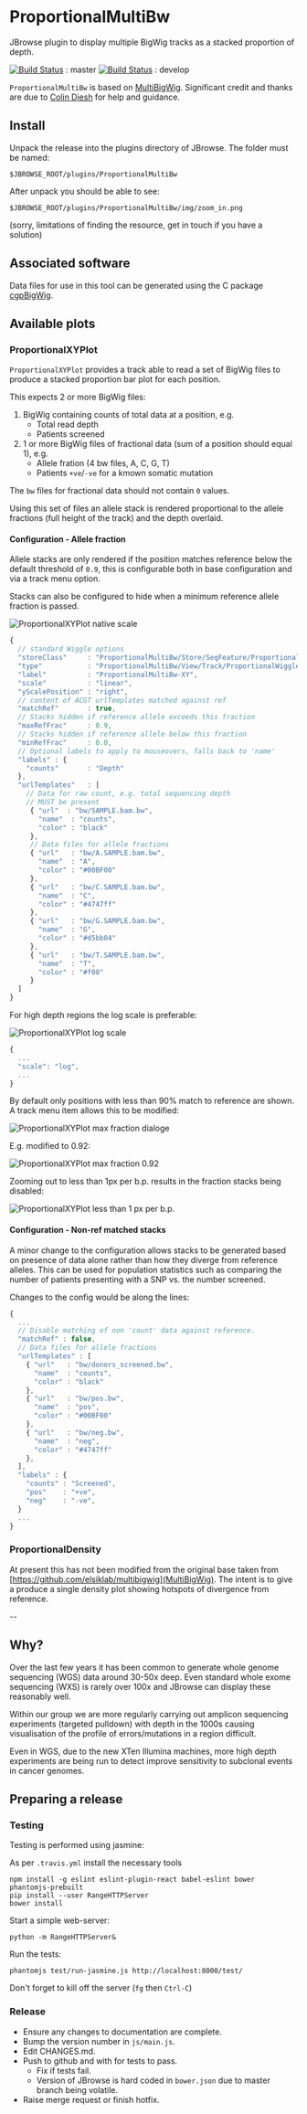 # ProportionalMultiBw

JBrowse plugin to display multiple BigWig tracks as a stacked proportion of depth.

[![Build Status](https://travis-ci.org/cancerit/proportionalmultibw.svg?branch=master)](https://travis-ci.org/cancerit/proportionalmultibw) : master
[![Build Status](https://travis-ci.org/cancerit/proportionalmultibw.svg?branch=develop)](https://travis-ci.org/cancerit/proportionalmultibw) : develop

`ProportionalMultiBw` is based on [MultiBigWig](https://github.com/elsiklab/multibigwig).  Significant credit and thanks are due to [Colin Diesh](https://github.com/cmdcolin) for help and guidance.

## Install

Unpack the release into the plugins directory of JBrowse.  The folder must be
named:

```
$JBROWSE_ROOT/plugins/ProportionalMultiBw
```

After unpack you should be able to see:

```
$JBROWSE_ROOT/plugins/ProportionalMultiBw/img/zoom_in.png
```

(sorry, limitations of finding the resource, get in touch if you have a solution)

## Associated software

Data files for use in this tool can be generated using the C package [cgpBigWig](https://github.com/cancerit/cgpBigWig).

## Available plots

### ProportionalXYPlot

`ProportionalXYPlot` provides a track able to read a set of BigWig files to produce a stacked proportion bar plot for each position.

This expects 2 or more BigWig files:

1. BigWig containing counts of total data at a position, e.g.
    * Total read depth
    * Patients screened
2. 1 or more BigWig files of fractional data (sum of a position should equal 1), e.g.
    * Allele fration (4 bw files, A, C, G, T)
    * Patients `+ve`/`-ve` for a kmown somatic mutation

The `bw` files for fractional data should not contain `0` values.

Using this set of files an allele stack is rendered proportional to the allele fractions (full height of the track) and the depth overlaid.

#### Configuration - Allele fraction

Allele stacks are only rendered if the position matches reference below the default threshold of `0.9`, this is configurable both in base configuration and via a track menu option.

Stacks can also be configured to hide when a minimum reference allele fraction is passed.

![ProportionalXYPlot native scale](img/XY.png)

```js
{
  // standard Wiggle options
  "storeClass"     : "ProportionalMultiBw/Store/SeqFeature/ProportionalMultiBw",
  "type"           : "ProportionalMultiBw/View/Track/ProportionalWiggle/ProportionalXYPlot",
  "label"          : "ProportionalMultiBw-XY",
  "scale"          : "linear",
  "yScalePosition" : "right",
  // content of ACGT urlTemplates matched against ref
  "matchRef"       : true,
  // Stacks hidden if reference allele exceeds this fraction
  "maxRefFrac"     : 0.9,
  // Stacks hidden if reference allele below this fraction
  "minRefFrac"     : 0.0,
  // Optional labels to apply to mouseovers, falls back to 'name'
  "labels" : {
    "counts"       : "Depth"
  },
  "urlTemplates"   : [
    // Data for raw count, e.g. total sequencing depth
    // MUST be present
     { "url"  : "bw/SAMPLE.bam.bw",
       "name"  : "counts",
       "color" : "black"
     },
     // Data files for allele fractions
     { "url"   : "bw/A.SAMPLE.bam.bw",
       "name"  : "A",
       "color" : "#00BF00"
     },
     { "url"   : "bw/C.SAMPLE.bam.bw",
       "name"  : "C",
       "color" : "#4747ff"
     },
     { "url"   : "bw/G.SAMPLE.bam.bw",
       "name"  : "G",
       "color" : "#d5bb04"
     },
     { "url"   : "bw/T.SAMPLE.bam.bw",
       "name"  : "T",
       "color" : "#f00"
     }
  ]
}
```

For high depth regions the log scale is preferable:

![ProportionalXYPlot log scale](img/log.png)

```js
{
  ...
  "scale": "log",
  ...
}
```

By default only positions with less than 90% match to reference are shown.  A track menu item allows this to be modified:

![ProportionalXYPlot max fraction dialoge](img/maxFrac.png)

E.g. modified to 0.92:

![ProportionalXYPlot max fraction 0.92](img/maxFrac92pct.png)

Zooming out to less than 1px per b.p. results in the fraction stacks being disabled:

![ProportionalXYPlot less than 1 px per b.p.](img/lt1pxPerBp.png)

#### Configuration - Non-ref matched stacks

A minor change to the configuration allows stacks to be generated based on presence of data alone rather than how they diverge from reference alleles.  This can be used for population statistics such as comparing the number of patients presenting with a SNP vs. the number screened.

Changes to the config would be along the lines:

```js
{
  ...
  // Disable matching of non 'count' data against reference.
  "matchRef" : false,
  // Data files for allele fractions
  "urlTemplates" : [
    { "url"   : "bw/donors_screened.bw",
      "name"  : "counts",
      "color" : "black"
    },
    { "url"   : "bw/pos.bw",
      "name"  : "pos",
      "color" : "#00BF00"
    },
    { "url"   : "bw/neg.bw",
      "name"  : "neg",
      "color" : "#4747ff"
    },
  ],
  "labels" : {
    "counts" : "Screened",
    "pos"    : "+ve",
    "neg"    : "-ve",
  }
  ...
}
```

### ProportionalDensity

At present this has not been modified from the original base taken from [https://github.com/elsiklab/multibigwig](MultiBigWig).  The intent is to give a produce a single density plot showing hotspots of divergence from reference.

--

## Why?

Over the last few years it has been common to generate whole genome sequencing (WGS) data
around 30-50x deep.  Even standard whole exome sequencing (WXS) is rarely over 100x and
JBrowse can display these reasonably well.

Within our group we are more regularly carrying out amplicon sequencing experiments (targeted pulldown)
with depth in the 1000s causing visualisation of the profile of errors/mutations in a region difficult.

Even in WGS, due to the new XTen Illumina machines, more high depth experiments are being run to detect
improve sensitivity to subclonal events in cancer genomes.


## Preparing a release

### Testing

Testing is performed using jasmine:

As per `.travis.yml` install the necessary tools

```
npm install -g eslint eslint-plugin-react babel-eslint bower phantomjs-prebuilt
pip install --user RangeHTTPServer
bower install
```

Start a simple web-server:

```
python -m RangeHTTPServer&
```

Run the tests:

```
phantomjs test/run-jasmine.js http://localhost:8000/test/
```

Don't forget to kill off the server (`fg` then `Ctrl-C`)

### Release

* Ensure any changes to documentation are complete.
* Bump the version number in `js/main.js`.
* Edit CHANGES.md.
* Push to github and with for tests to pass.
  * Fix if tests fail.
  * Version of JBrowse is hard coded in `bower.json` due to master branch being volatile.
* Raise merge request or finish hotfix.
